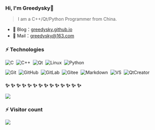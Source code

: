 ### Hi, I'm Greedysky👋
>I am a C++/Qt/Python Programmer from China.

- 🏡 Blog：<a href="https://greedysky.github.io/" target="_blank">greedysky.github.io</a>
- 💬 Mail：[greedysky@163.com](greedysky@163.com)


### ⚡ Technologies  

![C](https://img.shields.io/badge/C-24292e?style=flat-square&logo=c&labelColor=24292e&color=474d56)&nbsp;
![C++](https://img.shields.io/badge/C++-24292e?style=flat-square&logo=c%2B%2B&labelColor=24292e&color=474d56)&nbsp;
![Qt](https://img.shields.io/badge/Qt-24292e?style=flat-square&logo=Qt&labelColor=24292e&color=474d56)&nbsp;
![Linux](https://img.shields.io/badge/Linux-24292e?style=flat-square&logo=linux&labelColor=24292e&color=474d56)&nbsp;
![Python](https://img.shields.io/badge/Python-24292e?style=flat-square&logo=python&labelColor=24292e&color=474d56)&nbsp;

![Git](https://img.shields.io/badge/Git-24292e?style=flat-square&logo=git)&nbsp;
![GitHub](https://img.shields.io/badge/GitHub-24292e?style=flat-square&logo=github)&nbsp;
![GitLab](https://img.shields.io/badge/GitLab-24292e?style=flat-square&logo=gitlab)&nbsp;
![Gitee](https://img.shields.io/badge/Gitee-24292e?style=flat-square&logo=gitee)&nbsp;
![Markdown](https://img.shields.io/badge/Markdown-24292e?style=flat-square&logo=markdown)&nbsp;
![VS](https://img.shields.io/badge/VS-24292e?style=flat-square&logo=Visual%20Studio)&nbsp;
![QtCreator](https://img.shields.io/badge/QtCreator-24292e?style=flat-square&logo=Qt)&nbsp;


###  ✨ ✨ ✨ ✨ ✨ ✨ ✨ ✨ ✨ ✨ ✨ ✨ ✨ ✨ 

<img src="https://github-readme-stats-eight-theta.vercel.app/api?username=greedysky&hide_border=true&show_icons=true&theme=bear&include_all_commits=true&count_private=true" />


### ⚡ Visitor count
<img src="https://profile-counter.glitch.me/greedysky/count.svg" />
